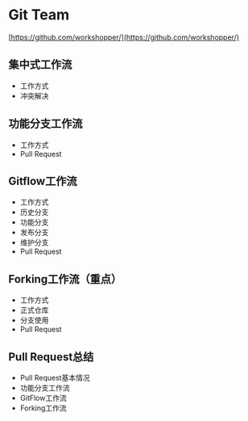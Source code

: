
# Git Team #

[https://github.com/workshopper/](https://github.com/workshopper/)

## 集中式工作流 ##

- 工作方式
- 冲突解决

## 功能分支工作流 ##

- 工作方式
- Pull Request

## Gitflow工作流 ##

- 工作方式
- 历史分支
- 功能分支
- 发布分支
- 维护分支
- Pull Request

## Forking工作流（重点） ##

- 工作方式
- 正式仓库
- 分支使用
- Pull Request

## Pull Request总结 ##

- Pull Request基本情况
- 功能分支工作流
- GitFlow工作流
- Forking工作流






